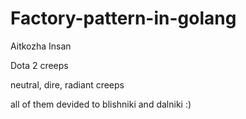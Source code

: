 # Factory-pattern-in-golang

Aitkozha Insan 

Dota 2 creeps

neutral, dire, radiant creeps

all of them devided to blishniki and dalniki :) 


